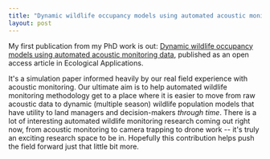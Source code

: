 ```yaml
---
title: "Dynamic wildlife occupancy models using automated acoustic monitoring data"
layout: post
---
```


My first publication from my PhD work is out: [Dynamic wildlife occupancy models using automated acoustic monitoring data](https://esajournals.onlinelibrary.wiley.com/doi/abs/10.1002/eap.1854), published as an open access article in Ecological Applications.

It's a simulation paper informed heavily by our real field experience with acoustic monitoring. Our ultimate aim is to help automated wildlife monitoring methodology get to a place where it is easier to move from raw acoustic data to dynamic (multiple season) wildlife population models that have utility to land managers and decision-makers *through time*. There is a lot of interesting automated wildlife monitoring research coming out right now, from acoustic monitoring to camera trapping to drone work -- it's truly an exciting research space to be in. Hopefully this contribution helps push the field forward just that little bit more. 